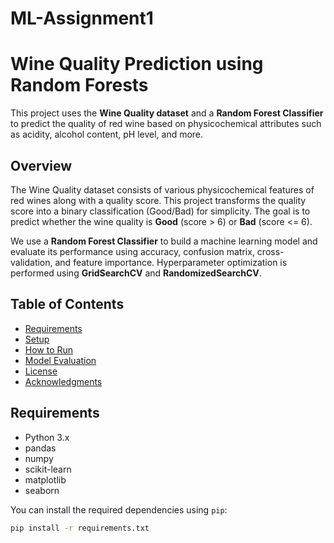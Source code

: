 # ML-Assignment1
# Wine Quality Prediction using Random Forests

This project uses the **Wine Quality dataset** and a **Random Forest Classifier** to predict the quality of red wine based on physicochemical attributes such as acidity, alcohol content, pH level, and more.

## Overview

The Wine Quality dataset consists of various physicochemical features of red wines along with a quality score. This project transforms the quality score into a binary classification (Good/Bad) for simplicity. The goal is to predict whether the wine quality is **Good** (score > 6) or **Bad** (score <= 6).

We use a **Random Forest Classifier** to build a machine learning model and evaluate its performance using accuracy, confusion matrix, cross-validation, and feature importance. Hyperparameter optimization is performed using **GridSearchCV** and **RandomizedSearchCV**.

## Table of Contents

- [Requirements](#requirements)
- [Setup](#setup)
- [How to Run](#how-to-run)
- [Model Evaluation](#model-evaluation)
- [License](#license)
- [Acknowledgments](#acknowledgments)

## Requirements

- Python 3.x
- pandas
- numpy
- scikit-learn
- matplotlib
- seaborn

You can install the required dependencies using `pip`:

```bash
pip install -r requirements.txt
